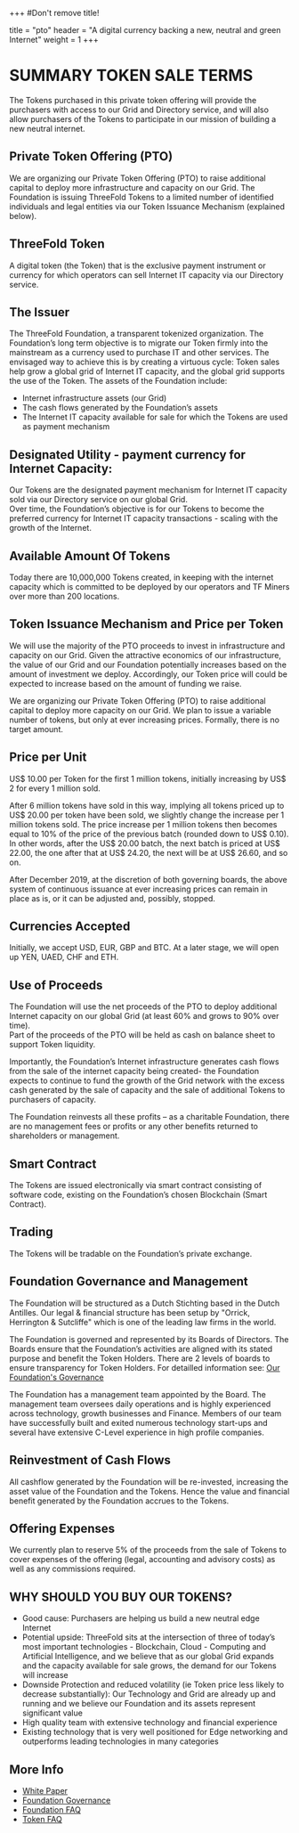 +++
#Don't remove title!

title = "pto"
header = "A digital currency backing a new, neutral and green Internet"
weight = 1
+++

# SUMMARY TOKEN SALE TERMS
The Tokens purchased in this private token offering will provide the purchasers with access to our Grid and Directory service, and will also allow purchasers of the Tokens to participate in our mission of building a new neutral internet.

## Private Token Offering (PTO)

We are organizing our Private Token Offering (PTO) to raise additional capital to deploy more infrastructure and capacity on our Grid.  The Foundation is issuing ThreeFold Tokens to a limited number of identified individuals and legal entities via our Token Issuance Mechanism (explained below).

## ThreeFold Token

A digital token (the Token) that is the exclusive payment instrument or currency for which operators can sell Internet IT capacity via our Directory service.

## The Issuer

The ThreeFold Foundation, a transparent tokenized organization. The Foundation’s long term objective is to migrate our Token firmly into the mainstream as a currency used to purchase IT and other services. The envisaged way to achieve this is by creating a virtuous cycle: Token sales help grow a global grid of Internet IT capacity, and the global grid supports the use of the Token. The assets of the Foundation include:
- Internet infrastructure assets (our Grid)
- The cash flows generated by the Foundation’s assets
- The Internet IT capacity available for sale for which the Tokens are used as payment mechanism


## Designated Utility - payment currency for Internet Capacity:

Our Tokens are the designated payment mechanism for Internet IT capacity sold via our Directory service on our global Grid.  
Over time, the Foundation’s objective is for our Tokens to become the preferred currency for Internet IT capacity transactions - scaling with the growth of the Internet.

## Available Amount Of Tokens

Today there are 10,000,000 Tokens created, in keeping with the internet capacity which is committed to be deployed by our operators and TF Miners over more than 200 locations. 

## Token Issuance Mechanism and Price per Token

We will use the majority of the PTO proceeds to invest in infrastructure and capacity on our Grid.  Given the attractive economics of our infrastructure, the value of our Grid and our Foundation potentially  increases based on the amount of investment we deploy.  Accordingly, our Token price will could be expected to increase based on the amount of funding we raise.  

We are organizing our Private Token Offering (PTO) to raise additional capital to deploy more capacity on our Grid. We plan to issue a variable number of tokens, but only at ever increasing prices. Formally, there is no target amount.

## Price per Unit

US$ 10.00 per Token for the first 1 million tokens, initially increasing by US$ 2 for every 1 million sold.

After 6 million tokens have sold in this way, implying all tokens priced up to US$ 20.00 per token have been sold, we slightly change the increase per 1 million tokens sold. The price increase per 1 million tokens then becomes equal to 10% of the price of the previous batch (rounded down to US$ 0.10). In other words, after the US$ 20.00 batch, the next batch is priced at US$ 22.00, the one after that at US$ 24.20, the next will be at US$ 26.60, and so on.

After December 2019, at the discretion of both governing boards, the above system of continuous issuance at ever increasing prices can remain in place as is, or it can be adjusted and, possibly, stopped.

## Currencies Accepted

Initially, we accept USD, EUR, GBP and BTC.
At a later stage, we will open up YEN, UAED, CHF and ETH.

## Use of Proceeds

The Foundation will use the net proceeds of the PTO to deploy additional Internet capacity on our global Grid (at least 60% and grows to 90% over time).  
Part of the proceeds of the PTO will be held as cash on balance sheet to support Token liquidity.

Importantly, the Foundation’s Internet infrastructure generates cash flows from the sale of the internet capacity being created- the Foundation expects to continue to fund the growth of the Grid network with the excess cash generated by the sale of capacity and the sale of additional Tokens to purchasers of capacity.

The Foundation reinvests all these profits – as a charitable Foundation, there are no management fees or profits or any other benefits returned to shareholders or management.

## Smart Contract

The Tokens are issued electronically via smart contract consisting of software code, existing on the Foundation’s chosen Blockchain (Smart Contract).

## Trading

The Tokens will be tradable on the Foundation’s private exchange.


## Foundation Governance and Management

The Foundation will be structured as a Dutch Stichting based in the Dutch Antilles.
Our legal & financial structure has been setup by "Orrick, Herrington & Sutcliffe" which is one of the leading law firms in the world.

The Foundation is governed and represented by its Boards of Directors.  The Boards ensure that the Foundation’s activities are aligned with its stated purpose and benefit the Token Holders.  There are 2 levels of boards to ensure transparency for Token Holders. For detailled information see: [Our Foundation's Governance ](/governance)

The Foundation has a management team appointed by the Board. The management team oversees daily operations and is highly experienced across technology, growth businesses and Finance. Members of our team have successfully built and exited numerous technology start-ups and several have extensive C-Level experience in high profile companies.

## Reinvestment of Cash Flows

All cashflow generated by the Foundation will be re-invested, increasing the asset value of the Foundation and the Tokens. Hence the value and financial benefit generated by the Foundation accrues to the Tokens.


## Offering Expenses

We currently plan to reserve 5% of the proceeds from the sale of Tokens to cover expenses of the offering (legal, accounting and advisory costs) as well as any commissions required.

## WHY SHOULD YOU BUY OUR TOKENS?

- Good cause: Purchasers are helping us build a new neutral edge Internet
- Potential upside: ThreeFold sits at the intersection of three of today’s most important technologies - Blockchain, Cloud - Computing and Artificial Intelligence, and we believe that as our global Grid expands and the capacity available for sale grows, the demand for our Tokens will increase
- Downside Protection and reduced volatility (ie Token price less likely to decrease substantially): Our Technology and Grid are already up and running and we believe our Foundation and its assets represent significant value
- High quality team with extensive technology and financial experience
- Existing technology that is very well positioned for Edge networking and outperforms leading technologies in many categories



## More Info

- [White Paper](http://tiny.cc/tf_whitepaper_pto)
- [Foundation Governance](/governance)
- [Foundation FAQ](/faq/foundation-faq/)
- [Token FAQ](/faq/token-faq/)

